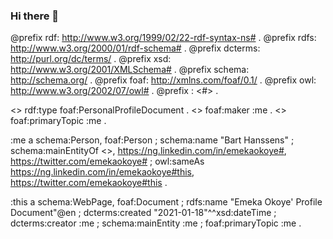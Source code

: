 ### Hi there 👋

<!--
**emekaokoye/emekaokoye** is a ✨ _special_ ✨ repository because its `README.md` (this file) appears on your GitHub profile.

Here are some ideas to get you started:

- 🔭 I’m currently working on ...
- 🌱 I’m currently learning ...
- 👯 I’m looking to collaborate on ...
- 🤔 I’m looking for help with ...
- 💬 Ask me about ...
- 📫 How to reach me: ...
- 😄 Pronouns: ...
- ⚡ Fun fact: ...
-->

@prefix rdf: <http://www.w3.org/1999/02/22-rdf-syntax-ns#> .
@prefix rdfs: <http://www.w3.org/2000/01/rdf-schema#> .
@prefix dcterms: <http://purl.org/dc/terms/> .
@prefix xsd: <http://www.w3.org/2001/XMLSchema#> .
@prefix schema: <http://schema.org/> .
@prefix foaf: <http://xmlns.com/foaf/0.1/> .
@prefix owl: <http://www.w3.org/2002/07/owl#> .
@prefix : <#> . 

<> rdf:type foaf:PersonalProfileDocument .
<> foaf:maker :me .
<> foaf:primaryTopic :me .

:me a schema:Person, foaf:Person ;
  schema:name "Bart Hanssens" ;
  schema:mainEntityOf <>, <https://ng.linkedin.com/in/emekaokoye#>, <https://twitter.com/emekaokoye#> ;
  owl:sameAs <https://ng.linkedin.com/in/emekaokoye#this>, <https://twitter.com/emekaokoye#this> .
  
:this a schema:WebPage, foaf:Document ;
  rdfs:name "Emeka Okoye' Profile Document"@en ;
  dcterms:created "2021-01-18"^^xsd:dateTime ;
  dcterms:creator :me ;
  schema:mainEntity :me ;
  foaf:primaryTopic :me .
